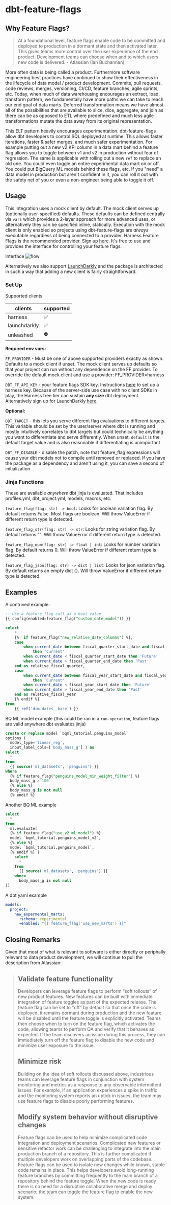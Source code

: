 # dbt-feature-flags

## Why Feature Flags?

> At a foundational level, feature flags enable code to be committed and deployed to production in a dormant state and then activated later. This gives teams more control over the user experience of the end product. Development teams can choose when and to which users new code is delivered. - Atlassian (Ian Buchannan)


More often data is being called a product. Furthermore software engineering best practices have continued to show their effectiveness in the lifecycle of data model / product development. Commits, pull requests, code reviews, merges, versioning, CI/CD, feature branches, agile sprints, etc. Today, when much of data warehousing encourages an extract, load, transform pattern, we fundamentally have more paths we can take to reach our end goal of data marts. Deferred transformation means we have almost all of the possibilities that are available to slice, dice, aggregate, and join as there can be as opposed to ETL where predefined and much less agile transformations mutate the data away from its original representation. 

This ELT pattern heavily encourages experimentation. dbt-feature-flags allow dbt developers to control SQL deployed at runtime. This allows faster iterations, faster & safer merges, and much safer experimentation. For example putting out a new v2 KPI column in a data mart behind a feature flag allows you to toggle between v1 and v2 in production without fear of regression. The same is applicable with rolling out a new `ref` to replace an old one. You could even toggle an entire experimental data mart on or off. You could put BigQuery ML models behind these flags, etc. If you "need" a data model in production but aren't confident in it, you can roll it out with the safety net of you or even a non-engineer being able to toggle it off. 

## Usage

This integration uses a mock client by default. The mock client serves up (optionally user-specified) defaults. These defaults can be defined centrally via `vars` which provides a 2-layer approach for more advanced uses, or alternatively they can be specified inline, statically. Execution with the mock client is only enabled so projects using dbt-feature-flags are _always_ executable regardless of being connected to a provider. Harness Feature Flags is the recommended provider. Sign up [here](https://harness.io/products/feature-flags). It's free to use and provides the interface for controlling your feature flags. 

Interface
![flow](https://files.helpdocs.io/kw8ldg1itf/articles/1j7pdkqh7j/1657792368788/screenshot-2022-07-14-at-10-52-03.png)

Alternatively we also support [LaunchDarkly](https://launchdarkly.com/) and the package is architected in such a way that adding a new client is fairly straightforward.

### Set Up

Supported clients

| clients      | supported |
|--------------|-----------|
| harness      | ✅         |
| launchdarkly | ✅         |
| unleashed    | ⛔️         |

**Required env vars:**

`FF_PROVIDER` - Must be one of above supported providers exactly as shown. Defaults to a mock client if unset. The mock client serves up defaults so that your project can run without any dependence on the FF provider. To override the default mock client and use a provider: FF_PROVIDER=harness

`DBT_FF_API_KEY` - your feature flags SDK key. Instructions [here](https://docs.harness.io/article/1j7pdkqh7j-create-a-feature-flag#step_3_create_an_sdk_key) to set up a harness key. Because of the server-side use case with no client SDKs in play, the Harness free tier can sustain **any size** dbt deployment. Alternatively sign up for LaunchDarkly [here](https://launchdarkly.com/start-trial/).

**Optional:**

`DBT_TARGET` - this lets you serve different flag evaluations to different targets. This variable should be set by the user/server where dbt is running and mostly intuitively correlates to dbt targets but could technically be anything you want to differentiate and serve differently. When unset, `default` is the default target value and is also reasonable if differentiating is unimportant

`DBT_FF_DISABLE` - disable the patch, note that feature_flag expressions will cause your dbt models not to compile until removed or replaced. If you have the package as a dependency and aren't using it, you can save a second of initialization

### Jinja Functions

These are available *anywhere* dbt jinja is evaluated. That includes profiles.yml, dbt_project.yml, models, macros, etc.

`feature_flag(flag: str) -> bool`: Looks for boolean variation flag. By default returns False. Most flags are boolean. Will throw ValueError if different return type is detected.

`feature_flag_str(flag: str) -> str`: Looks for string variation flag. By default returns "". Will throw ValueError if different return type is detected.

`feature_flag_num(flag: str) -> float | int`: Looks for number variation flag. By default returns 0. Will throw ValueError if different return type is detected.

`feature_flag_json(flag: str) -> dict | list`: Looks for json variation flag. By default returns an empty dict {}. Will throw ValueError if different return type is detected.

## Examples

A contrived example:

```sql
-- Use a feature_flag call as a bool value
{{ config(enabled=feature_flag("custom_date_model")) }}

select
    *
    {%- if feature_flag("new_relative_date_columns") %},
    case
        when current_date between fiscal_quarter_start_date and fiscal_quarter_end_date
            then 'Current'
        when current_date < fiscal_quarter_start_date then 'Future'
        when current_date > fiscal_quarter_end_date then 'Past'
    end as relative_fiscal_quarter,
    case
        when current_date between fiscal_year_start_date and fiscal_year_end_date
            then 'Current'
        when current_date < fiscal_year_start_date then 'Future'
        when current_date > fiscal_year_end_date then 'Past'
    end as relative_fiscal_year
    {% endif %}
from
    {{ ref('dim_dates__base') }}
```

BQ ML model example (this could be ran in a `run-operation`, feature flags are valid anywhere dbt evaluates jinja)

```sql
create or replace model `bqml_tutorial.penguins_model`
options (
  model_type='linear_reg',
  input_label_cols=['body_mass_g'] ) as
select
  *
from
  {{ source('ml_datasets', 'penguins') }}
where
  {% if feature_flag("penguins_model_min_weight_filter") %}
  body_mass_g > 100
  {% else %}
  body_mass_g is not null
  {% endif %}
```

Another BQ ML example

```sql
select
  *
from
  ml.evaluate(
  {% if feature_flag("use_v2_ml_model") %}
  model `bqml_tutorial.penguins_model_v2`,
  {% else %}
  model `bqml_tutorial.penguins_model`,
  {% endif %} (
    select
      *
    from
      {{ source('ml_datasets', 'penguins') }}
    where
      body_mass_g is not null
))
```

A dbt yaml example

```yaml
models:
  project:
    new_expermental_marts:
      +schema: experimental
      +enabled: "{{ feature_flag('use_new_marts') }}"

```

## Closing Remarks

Given that most of what is relevant to software is either directly or periphally relevant to data product development, we will continue to pull the description from Atlassian:

> ## Validate feature functionality
> Developers can leverage feature flags to perform “soft rollouts” of new product features. New features can be built with immediate integration of feature toggles as part of the expected release. The feature flag can be set to "off" by default so that once the code is deployed, it remains dormant during production and the new feature will be disabled until the feature toggle is explicitly activated. Teams then choose when to turn on the feature flag, which activates the code, allowing teams to perform QA and verify that it behaves as expected. If the team discovers an issue during this process, they can immediately turn off the feature flag to disable the new code and minimize user exposure to the issue.
> ## Minimize risk
> Building on the idea of soft rollouts discussed above, industrious teams can leverage feature flags in conjunction with system monitoring and metrics as a response to any observable intermittent issues. For example, if an application experiences a spike in traffic and the monitoring system reports an uptick in issues, the team may use feature flags to disable poorly performing features.
> ## Modify system behavior without disruptive changes
> Feature flags can be used to help minimize complicated code integration and deployment scenarios. Complicated new features or sensitive refactor work can be challenging to integrate into the main production branch of a repository. This is further complicated if multiple developers work on overlapping parts of the codebase. 
> Feature flags can be used to isolate new changes while known, stable code remains in place. This helps developers avoid long-running feature branches by committing frequently to the main branch of a repository behind the feature toggle. When the new code is ready there is no need for a disruptive collaborative merge and deploy scenario; the team can toggle the feature flag to enable the new system.
